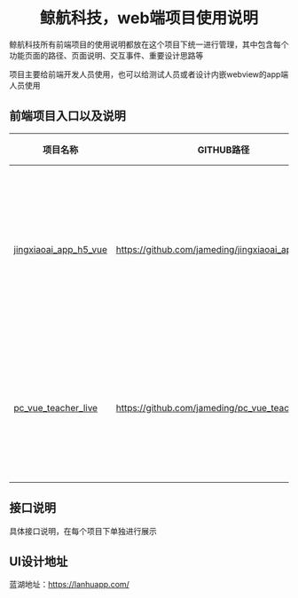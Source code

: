 <!-- 项目大标题 -->
<h1 align="center">鲸航科技，web端项目使用说明</h1>
<!-- 项目说明 -->
鲸航科技所有前端项目的使用说明都放在这个项目下统一进行管理，其中包含每个功能页面的路径、页面说明、交互事件、重要设计思路等

项目主要给前端开发人员使用，也可以给测试人员或者设计内嵌webview的app端人员使用

<!--前端项目列表-->
## 前端项目入口以及说明
| 项目名称 | GITHUB路径 | 项目说明 |
|--------|-----------|---------|
|[jingxiaoai_app_h5_vue](./jingxiaoai_app_h5_vue)|https://github.com/jameding/jingxiaoai_app_h5_vue|鲸小爱App内嵌h5以及分享出去的h5以及活动网站|
|[pc_vue_teacher_live](./pc_vue_teacher_live)|https://github.com/jameding/pc_vue_teacher_live|直播后台PC端网站，给老师发起直播用的网站|


## 接口说明
具体接口说明，在每个项目下单独进行展示


## UI设计地址
蓝湖地址：https://lanhuapp.com/